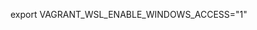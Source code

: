 export VAGRANT_WSL_ENABLE_WINDOWS_ACCESS="1"
<!--vagrant@vagrant-10:/mnt/c/Users/vagrant$ export DOCKER_HOST=tcp://127.0.0.1:2375-->